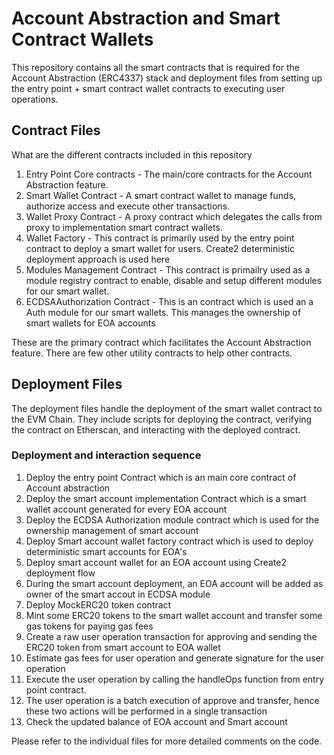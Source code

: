 # Account Abstraction and Smart Contract Wallets

This repository contains all the smart contracts that is required for the Account Abstraction (ERC4337) stack and deployment files from setting up the entry point + smart contract wallet contracts to executing user operations.

## Contract Files

What are the different contracts included in this repository
1. Entry Point Core contracts - The main/core contracts for the Account Abstraction feature.
2. Smart Wallet Contract - A smart contract wallet to manage funds, authorize access and execute other transactions.
3. Wallet Proxy Contract - A proxy contract which delegates the calls from proxy to implementation smart contract wallets.
4. Wallet Factory - This contract is primarily used by the entry point contract to deploy a smart wallet for users. Create2 deterministic deployment approach is used here
5. Modules Management Contract - This contract is primailry used as a module registry contract to enable, disable and setup different modules for our smart wallet.
6. ECDSAAuthorization Contract - This is an contract which is used an a Auth module for our smart wallets. This manages the ownership of smart wallets for EOA accounts

These are the primary contract which facilitates the Account Abstraction feature. There are few other utility contracts to help other contracts.

## Deployment Files

The deployment files handle the deployment of the smart wallet contract to the EVM Chain. They include scripts for deploying the contract, verifying the contract on Etherscan, and interacting with the deployed contract.

### Deployment and interaction sequence

1. Deploy the entry point Contract which is an main core contract of Account abstraction
2. Deploy the smart account implementation Contract which is a smart wallet account generated for every EOA account
3. Deploy the ECDSA Authorization module contract which is used for the ownership management of smart account
4. Deploy Smart account wallet factory contract which is used to deploy deterministic smart accounts for EOA's
5. Deploy smart account wallet for an EOA account using Create2 deployment flow
6. During the smart account deployment, an EOA account will be added as owner of the smart accout in ECDSA module
7. Deploy MockERC20 token contract
8. Mint some ERC20 tokens to the smart wallet account and transfer some gas tokens for paying gas fees
9. Create a raw user operation transaction for approving and sending the ERC20 token from smart account to EOA wallet
10. Estimate gas fees for user operation and generate signature for the user operation
11. Execute the user operation by calling the handleOps function from entry point contract.
12. The user operation is a batch execution of approve and transfer, hence these two actions will be performed in a single transaction
13. Check the updated balance of EOA account and Smart account

Please refer to the individual files for more detailed comments on the code.

